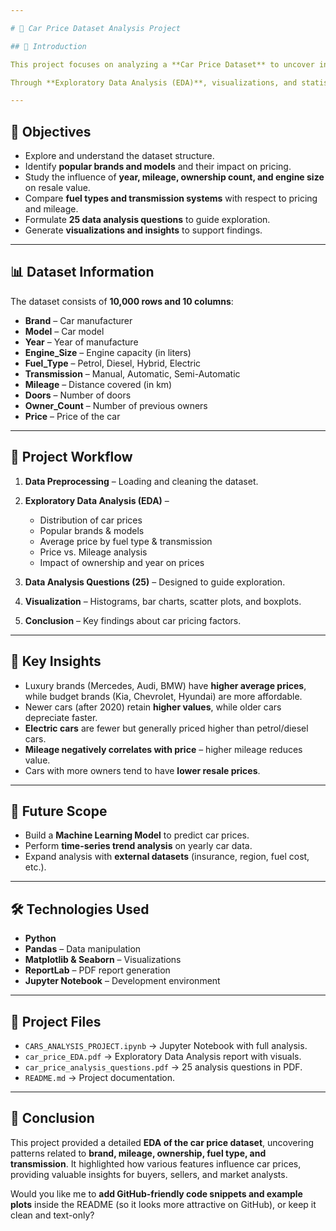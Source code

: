```yaml
---

# 🚗 Car Price Dataset Analysis Project

## 📌 Introduction

This project focuses on analyzing a **Car Price Dataset** to uncover insights about the factors that influence car pricing in the resale market. The dataset contains details such as **Brand, Model, Year, Engine Size, Fuel Type, Transmission, Mileage, Doors, Ownership History, and Price**.

Through **Exploratory Data Analysis (EDA)**, visualizations, and statistical summaries, this project highlights key relationships between car features and their prices.

---
```


## 🎯 Objectives

* Explore and understand the dataset structure.
* Identify **popular brands and models** and their impact on pricing.
* Study the influence of **year, mileage, ownership count, and engine size** on resale value.
* Compare **fuel types and transmission systems** with respect to pricing and mileage.
* Formulate **25 data analysis questions** to guide exploration.
* Generate **visualizations and insights** to support findings.

---

## 📊 Dataset Information

The dataset consists of **10,000 rows and 10 columns**:

* **Brand** – Car manufacturer
* **Model** – Car model
* **Year** – Year of manufacture
* **Engine\_Size** – Engine capacity (in liters)
* **Fuel\_Type** – Petrol, Diesel, Hybrid, Electric
* **Transmission** – Manual, Automatic, Semi-Automatic
* **Mileage** – Distance covered (in km)
* **Doors** – Number of doors
* **Owner\_Count** – Number of previous owners
* **Price** – Price of the car

---

## 📌 Project Workflow

1. **Data Preprocessing** – Loading and cleaning the dataset.
2. **Exploratory Data Analysis (EDA)** –

   * Distribution of car prices
   * Popular brands & models
   * Average price by fuel type & transmission
   * Price vs. Mileage analysis
   * Impact of ownership and year on prices
3. **Data Analysis Questions (25)** – Designed to guide exploration.
4. **Visualization** – Histograms, bar charts, scatter plots, and boxplots.
5. **Conclusion** – Key findings about car pricing factors.

---

## 🔑 Key Insights

* Luxury brands (Mercedes, Audi, BMW) have **higher average prices**, while budget brands (Kia, Chevrolet, Hyundai) are more affordable.
* Newer cars (after 2020) retain **higher values**, while older cars depreciate faster.
* **Electric cars** are fewer but generally priced higher than petrol/diesel cars.
* **Mileage negatively correlates with price** – higher mileage reduces value.
* Cars with more owners tend to have **lower resale prices**.

---

## 🚀 Future Scope

* Build a **Machine Learning Model** to predict car prices.
* Perform **time-series trend analysis** on yearly car data.
* Expand analysis with **external datasets** (insurance, region, fuel cost, etc.).

---

## 🛠️ Technologies Used

* **Python**
* **Pandas** – Data manipulation
* **Matplotlib & Seaborn** – Visualizations
* **ReportLab** – PDF report generation
* **Jupyter Notebook** – Development environment

---

## 📂 Project Files

* `CARS_ANALYSIS_PROJECT.ipynb` → Jupyter Notebook with full analysis.
* `car_price_EDA.pdf` → Exploratory Data Analysis report with visuals.
* `car_price_analysis_questions.pdf` → 25 analysis questions in PDF.
* `README.md` → Project documentation.

---

## 📌 Conclusion

This project provided a detailed **EDA of the car price dataset**, uncovering patterns related to **brand, mileage, ownership, fuel type, and transmission**. It highlighted how various features influence car prices, providing valuable insights for buyers, sellers, and market analysts.


Would you like me to **add GitHub-friendly code snippets and example plots** inside the README (so it looks more attractive on GitHub), or keep it clean and text-only?
